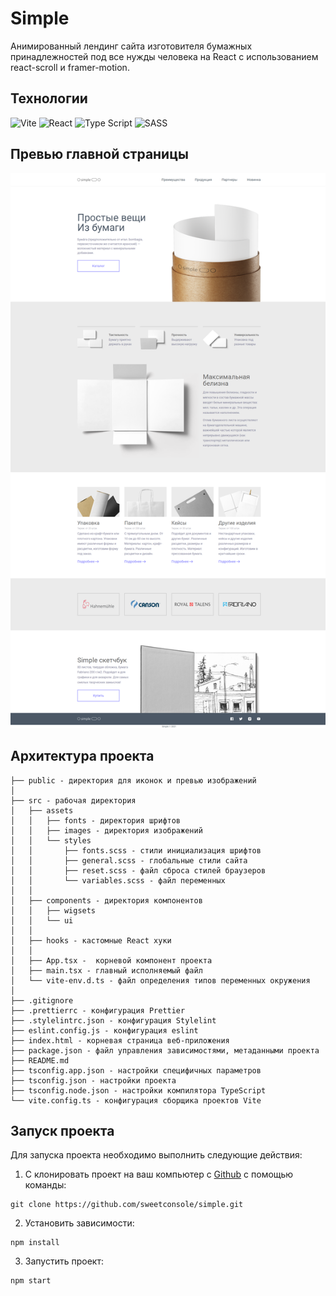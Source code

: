 # Simple
Анимированный лендинг сайта изготовителя бумажных принадлежностей под все нужды человека на React c использованием react-scroll и framer-motion.

## Технологии

<div id="steck">
	<img src="https://cdn.jsdelivr.net/gh/devicons/devicon@latest/icons/vitejs/vitejs-original.svg" width="30" height="30" alt="Vite" />
	<img src="https://cdn.jsdelivr.net/gh/devicons/devicon@latest/icons/react/react-original-wordmark.svg" width="30" height="30" alt="React"/>
  <img src="https://cdn.jsdelivr.net/gh/devicons/devicon@latest/icons/typescript/typescript-original.svg" width="30" height="30" alt="Type Script"/>
	<img src="https://cdn.jsdelivr.net/gh/devicons/devicon@latest/icons/sass/sass-original.svg" width="30" height="30" alt="SASS"/>
</div>

## Превью главной страницы
<img src="public/screenshot.png" >

## Архитектура проекта

```
├── public - директория для иконок и превью изображений
│ 
├── src - рабочая директория
│   ├── assets
│   │	├── fonts - директория шрифтов
│   │	├── images - директория изображений
│   │   └── styles
│   │       ├── fonts.scss - стили инициализация шрифтов
│   │       ├── general.scss - глобальные стили сайта
│   │       ├── reset.scss - файл сброса стилей браузеров
│   │       └── variables.scss - файл переменных
│   │
│   ├── components - директория компонентов
│   │	├── wigsets
│   │	└── ui 
│   │
│   ├── hooks - кастомные React хуки
│   │
│   ├── App.tsx -  корневой компонент проекта
│   ├── main.tsx - главный исполняемый файл
│   └── vite-env.d.ts - файл определения типов переменных окружения 
│
├── .gitignore
├── .prettierrc - конфигурация Prettier
├── .stylelintrc.json - конфигурация Stylelint
├── eslint.config.js - конфигурация eslint
├── index.html - корневая страница веб-приложения
├── package.json - файл управления зависимостями, метаданными проекта
├── README.md
├── tsconfig.app.json - настройки специфичных параметров
├── tsconfig.json - настройки проекта
├── tsconfig.node.json - настройки компилятора TypeScript
└── vite.config.ts - конфигурация сборщика проектов Vite
```

## Запуск проекта

Для запуска проекта необходимо выполнить следующие действия:

1. С клонировать проект на ваш компьютер с [Github](https://github.com/sweetconsole/simple) с помощью команды:
```
git clone https://github.com/sweetconsole/simple.git
```
2. Установить зависимости:<br>
```
npm install
```
3. Запустить проект:<br>
```
npm start
```